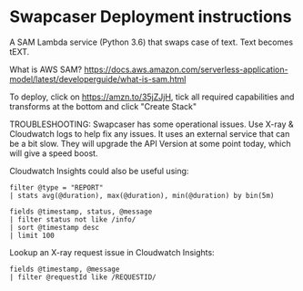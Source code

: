 # Swapcaser Deployment instructions

A SAM Lambda service (Python 3.6) that swaps case of text. Text becomes tEXT.

What is AWS SAM? https://docs.aws.amazon.com/serverless-application-model/latest/developerguide/what-is-sam.html


To deploy, click on https://amzn.to/35jZJjH, tick all required capabilities and transforms at the bottom and click "Create Stack" 

TROUBLESHOOTING:
Swapcaser has some operational issues. Use X-ray & Cloudwatch logs to help fix any issues.
It uses an external service that can be a bit slow. They will upgrade the API Version at some point today, which will give a speed boost.

Cloudwatch Insights could also be useful using:

```
filter @type = "REPORT"
| stats avg(@duration), max(@duration), min(@duration) by bin(5m)
```

```
fields @timestamp, status, @message
| filter status not like /info/
| sort @timestamp desc
| limit 100
```

Lookup an X-ray request issue in Cloudwatch Insights:
```
fields @timestamp, @message
| filter @requestId like /REQUESTID/
```